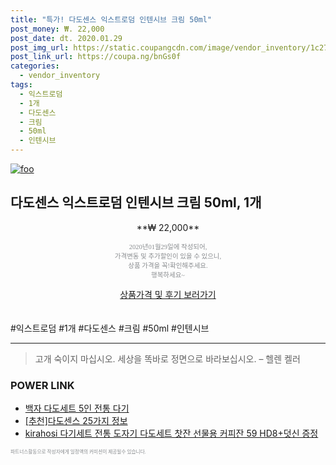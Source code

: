 ```yaml
--- 
title: "특가! 다도센스 익스트로덤 인텐시브 크림 50ml" 
post_money: ₩. 22,000 
post_date: dt. 2020.01.29 
post_img_url: https://static.coupangcdn.com/image/vendor_inventory/1c27/3388bf766547bf0d8f4d8c41cc8f6a2ebbd6c0597a8b07c5f96d0185668a.jpg 
post_link_url: https://coupa.ng/bnGs0f 
categories: 
  - vendor_inventory 
tags: 
  - 익스트로덤 
  - 1개 
  - 다도센스 
  - 크림 
  - 50ml 
  - 인텐시브 
--- 
```

[![foo](https://static.coupangcdn.com/image/vendor_inventory/1c27/3388bf766547bf0d8f4d8c41cc8f6a2ebbd6c0597a8b07c5f96d0185668a.jpg)](https://coupa.ng/bnGs0f) 

## 다도센스 익스트로덤 인텐시브 크림 50ml, 1개 
<p style="text-align: center;">**₩ 22,000**</p> 
<p style="text-align: center;"><span style="color: #898c8f; font-family: Georgia,Times,serif; font-size: 0.75em;">2020년01월29일에 작성되어, <br>가격변동 및 추가할인이 있을 수 있으니,<br> 상품 가격을 꼭!확인해주세요.<br>행복하세요~</span> 
</p>	 
<div markdown="0" style="text-align: center;"><a href="https://coupa.ng/bnGs0f" class="btn btn--success">상품가격 및 후기 보러가기</a></div> 
<br><br> 
  #익스트로덤 #1개 #다도센스 #크림 #50ml #인텐시브 
<hr> 

> 고개 숙이지 마십시오. 세상을 똑바로 정면으로 바라보십시오. – 헬렌 켈러 


### POWER LINK

* <a href="https://blog.naver.com/an0733/221784622461" target="_blank">백자 다도세트 5인 전통 다기</a>
* <a href="https://blog.naver.com/fasyy4321/221789299410" target="_blank">[추천]다도센스 25가지 정보</a>
* <a href="https://blog.naver.com/fasyy4321/221784869667" target="_blank">kirahosi 다기세트 전통 도자기 다도세트 찻잔 선물용 커피잔 59 HD8+덧신 증정 </a>

<span style="color: #898c8f; font-family: Georgia,Times,serif; font-size: 0.55em;">파트너스활동으로 작성자에게 일정액의 커미션이 제공될수 있습니다.</span> 
